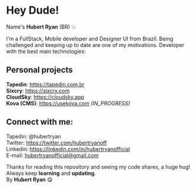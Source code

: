 # Hey Dude!

Name's **Hubert Ryan** (BR) 💥

I'm a FullStack, Mobile developer and Designer UI from Brazil. Being challenged and keeping up to date are one of my motivations. Developer with the best main technologies:

## Personal projects

**Tapedin**: https://tapedin.com.br </br>
**Sixcry**: https://sixcry.com </br>
**CloudSky**: https://cloudsky.app </br>
**Kova (CMS)**: https://usekova.com *(IN_PROGRESS)*

## Connect with me:

Tapedin: @hubertryan </br>
Twitter: https://twitter.com/hubertryanoff </br>
Linkedin: https://linkedin.com/in/hubertryanofficial </br>
E-mail: hubertryanofficial@gmail.com </br>

Thanks for reading this repository and seeing my code shares, a huge hug!
Always keep **learning** and **updating**.</br>
By **Hubert Ryan** 😋
